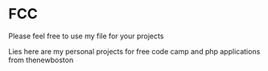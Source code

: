 # FCC
Please feel free to use my file for your projects

Lies here are my personal projects for free code camp and php applications from thenewboston

